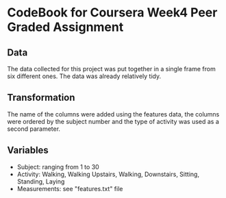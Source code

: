 # CodeBook for Coursera Week4 Peer Graded Assignment

## Data
The data collected for this project was put together in a single frame from
six different ones. The data was already relatively tidy.

## Transformation
The name of the columns were added using the features data, the columns were
ordered by the subject number and the type of activity was used as a second 
parameter.

## Variables
- Subject: ranging from 1 to 30
- Activity: Walking, Walking Upstairs, Walking, Downstairs, Sitting, Standing, Laying
- Measurements: see "features.txt" file
